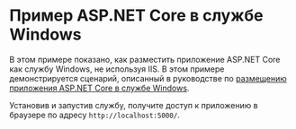 # <a name="aspnet-core-windows-service-sample"></a>Пример ASP.NET Core в службе Windows

В этом примере показано, как разместить приложение ASP.NET Core как службу Windows, не используя IIS. В этом примере демонстрируется сценарий, описанный в руководстве по [размещению приложения ASP.NET Core в службе Windows](https://docs.microsoft.com/aspnet/core/host-and-deploy/windows-service).

Установив и запустив службу, получите доступ к приложению в браузере по адресу `http://localhost:5000/`.
